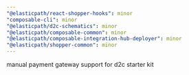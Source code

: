 ```yaml
---
"@elasticpath/react-shopper-hooks": minor
"composable-cli": minor
"@elasticpath/d2c-schematics": minor
"@elasticpath/composable-common": minor
"@elasticpath/composable-integration-hub-deployer": minor
"@elasticpath/shopper-common": minor
---
```


manual payment gateway support for d2c starter kit
